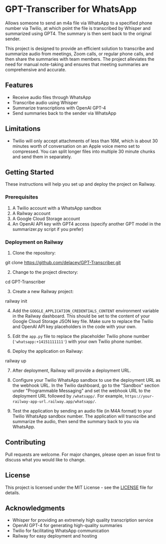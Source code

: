 # GPT-Transcriber for WhatsApp

Allows someone to send an m4a file via WhatsApp to a specified phone number via Twilio, at which point the file is transcribed by Whisper and summarized using GPT4. The summary is then sent back to the original sender.

This project is designed to provide an efficient solution to transcribe and summarize audio from meetings, Zoom calls, or regular phone calls, and then share the summaries with team members. The project alleviates the need for manual note-taking and ensures that meeting summaries are comprehensive and accurate.

## Features

- Receive audio files through WhatsApp
- Transcribe audio using Whisper 
- Summarize transcriptions with OpenAI GPT-4
- Send summaries back to the sender via WhatsApp

## Limitations
- Twilio will only accept attachments of less than 16M, which is about 30 minutes worth of conversation on an Apple voice memo set to compressed. You can split longer files into multiple 30 minute chunks and send them in separately.

## Getting Started

These instructions will help you set up and deploy the project on Railway.

### Prerequisites

1. A Twilio account with a WhatsApp sandbox
2. A Railway account
3. A Google Cloud Storage account
4. An OpenAI API key with GPT4 access (specify another GPT model in the summarizer.py script if you prefer)

### Deployment on Railway

1. Clone the repository:

git clone https://github.com/delacey/GPT-Transcriber.git

2. Change to the project directory:

cd GPT-Transcriber

3. Create a new Railway project:

railway init

4. Add the `GOOGLE_APPLICATION_CREDENTIALS_CONTENT` environment variable in the Railway dashboard. This should be set to the content of your Google Cloud Storage JSON key file. Make sure to replace the Twilio and OpenAI API key placeholders in the code with your own.

5. Edit the `app.py` file to replace the placeholder Twilio phone number (`'whatsapp:+14151111111'`) with your own Twilio phone number.

6. Deploy the application on Railway:

railway up

7. After deployment, Railway will provide a deployment URL.

8. Configure your Twilio WhatsApp sandbox to use the deployment URL as the webhook URL. In the Twilio dashboard, go to the "Sandbox" section under "Programmable Messaging" and set the webhook URL to the deployment URL followed by `/whatsapp/`. For example, `https://your-railway-app-url.railway.app/whatsapp/`.

9. Test the application by sending an audio file (in M4A format) to your Twilio WhatsApp sandbox number. The application will transcribe and summarize the audio, then send the summary back to you via WhatsApp.

## Contributing

Pull requests are welcome. For major changes, please open an issue first to discuss what you would like to change.

## License

This project is licensed under the MIT License - see the [LICENSE](LICENSE) file for details.

## Acknowledgments

- Whisper for providing an extremely high quality transcription service
- OpenAI GPT-4 for generating high-quality summaries
- Twilio for facilitating WhatsApp communication
- Railway for easy deployment and hosting
